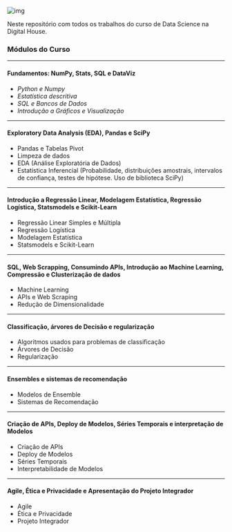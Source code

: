 ![img](https://raw.githubusercontent.com/arthurtavari/portfolio_data_science/master/img/layout.jpg)

Neste repositório com todos os trabalhos do curso de Data Science na Digital House.

### Módulos do Curso
---
#### Fundamentos: NumPy, Stats, SQL e DataViz
* *Python e Numpy* 
* *Estatística descritiva*
* *SQL e Bancos de Dados*
* *Introdução a Gráficos e Visualização*

---
#### Exploratory Data Analysis (EDA), Pandas e SciPy
* Pandas e Tabelas Pivot
* Limpeza de dados
* EDA (Análise Exploratória de Dados)
* Estatística Inferencial (Probabilidade, distribuições amostrais, intervalos de confiança, testes de hipótese. Uso de biblioteca SciPy)

---
#### Introdução a Regressão Linear, Modelagem Estatística, Regressão Logística, Statsmodels e Scikit-Learn
* Regressão Linear Simples e Múltipla
* Regressão Logística
* Modelagem Estatística
* Statsmodels e Scikit-Learn

---
#### SQL, Web Scrapping, Consumindo APIs, Introdução ao Machine Learning, Compressão e Clusterização de dados
* Machine Learning
* APIs e Web Scraping
* Redução de Dimensionalidade

---
#### Classificação, árvores de Decisão e regularização
* Algoritmos usados para problemas de classificação
* Árvores de Decisão
* Regularização

---
#### Ensembles e sistemas de recomendação
* Modelos de Ensemble
* Sistemas de Recomendação

---
#### Criação de APIs, Deploy de Modelos, Séries Temporais e interpretação de Modelos
* Criação de APIs
* Deploy de Modelos
* Séries Temporais
* Interpretabilidade de Modelos

---
#### Agile, Ética e Privacidade e Apresentação do Projeto Integrador
* Agile
* Ética e Privacidade
* Projeto Integrador
